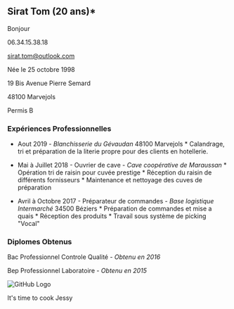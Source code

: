 ## Sirat Tom (20 ans)*

Bonjour

06.34.15.38.18

sirat.tom@outlook.com

Née le 25 octobre 1998

19 Bis Avenue Pierre Semard

48100 Marvejols

Permis B

### **Expériences Professionnelles**

* Aout 2019 - *Blanchisserie du Gévaudan* 48100 Marvejols
            * Calandrage, tri et préparation de la literie propre pour des clients en hotellerie.

* Mai à Juillet 2018 - Ouvrier de cave - *Cave coopérative de Maraussan*
            * Opération tri de raisin pour cuvée prestige
            * Réception du raisin de différents fornisseurs
            * Maintenance et nettoyage des cuves de préparation 
* Avril à Octobre 2017 - Préparateur de commandes - *Base logistique Intermarché* 34500 Béziers 
            * Préparation de commandes et mise a quais
            * Réception des produits
            * Travail sous système de picking "Vocal"
### **Diplomes Obtenus**

Bac Professionnel Controle Qualité - *Obtenu en 2016*

Bep Professionnel Laboratoire - *Obtenu en 2015*

![GitHub Logo](profil.jpg)  

It's time to cook Jessy
